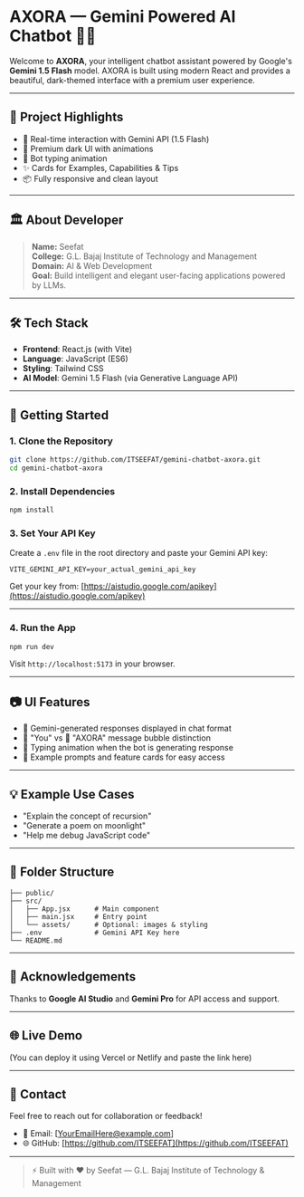 
# AXORA — Gemini Powered AI Chatbot 🤖✨

Welcome to **AXORA**, your intelligent chatbot assistant powered by Google's **Gemini 1.5 Flash** model. AXORA is built using modern React and provides a beautiful, dark-themed interface with a premium user experience.

---

## 🌟 Project Highlights

- 💬 Real-time interaction with Gemini API (1.5 Flash)
- 🖤 Premium dark UI with animations
- 🤖 Bot typing animation
- ✨ Cards for Examples, Capabilities & Tips
- 📦 Fully responsive and clean layout

---

## 🏛️ About Developer

> **Name:** Seefat  
> **College:** G.L. Bajaj Institute of Technology and Management  
> **Domain:** AI & Web Development  
> **Goal:** Build intelligent and elegant user-facing applications powered by LLMs.

---

## 🛠️ Tech Stack

- **Frontend**: React.js (with Vite)
- **Language**: JavaScript (ES6)
- **Styling**: Tailwind CSS
- **AI Model**: Gemini 1.5 Flash (via Generative Language API)

---

## 🚀 Getting Started

### 1. Clone the Repository

```bash
git clone https://github.com/ITSEEFAT/gemini-chatbot-axora.git
cd gemini-chatbot-axora
```

### 2. Install Dependencies

```bash
npm install
```

### 3. Set Your API Key

Create a `.env` file in the root directory and paste your Gemini API key:

```
VITE_GEMINI_API_KEY=your_actual_gemini_api_key
```

Get your key from: [https://aistudio.google.com/apikey](https://aistudio.google.com/apikey)

---

### 4. Run the App

```bash
npm run dev
```

Visit `http://localhost:5173` in your browser.

---

## 📷 UI Features

- 🧠 Gemini-generated responses displayed in chat format
- 👤 "You" vs 🤖 "AXORA" message bubble distinction
- 💬 Typing animation when the bot is generating response
- 📌 Example prompts and feature cards for easy access

---

## 💡 Example Use Cases

- "Explain the concept of recursion"
- "Generate a poem on moonlight"
- "Help me debug JavaScript code"

---

## 📁 Folder Structure

```
├── public/
├── src/
│   ├── App.jsx      # Main component
│   ├── main.jsx     # Entry point
│   └── assets/      # Optional: images & styling
├── .env             # Gemini API Key here
└── README.md
```

---

## 🙏 Acknowledgements

Thanks to **Google AI Studio** and **Gemini Pro** for API access and support.

---

## 🌐 Live Demo

(You can deploy it using Vercel or Netlify and paste the link here)

---

## 📢 Contact

Feel free to reach out for collaboration or feedback!

- 📧 Email: [YourEmailHere@example.com]
- 🌐 GitHub: [https://github.com/ITSEEFAT](https://github.com/ITSEEFAT)

---

> ⚡ Built with ❤️ by Seefat — G.L. Bajaj Institute of Technology & Management

